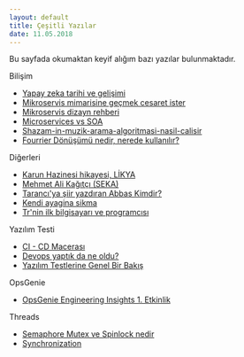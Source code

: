 ```yaml
---
layout: default
title: Çeşitli Yazılar
date: 11.05.2018
---
```


Bu sayfada okumaktan keyif alığım bazı yazılar bulunmaktadır.  

Bilişim
 *   [Yapay zeka tarihi ve gelişimi](https://medium.com/deep-learning-turkiye/motivasyon-yapay-zeka-ve-derin-%C3%B6%C4%9Frenme-48d09355388d)
 *   [Mikroservis mimarisine geçmek cesaret ister](https://medium.com/m%C3%BChendis-kafas%C4%B1/mikroservis-mimarisine-ge%C3%A7mek-cesaret-i%C5%9Fidir-49a83f736c04)
*   [Mikroservis dizayn rehberi](https://medium.com/platform-engineer/microservices-design-guide-eca0b799a7e8)
*   [Microservices vs SOA](https://dzone.com/articles/microservices-vs-soa-whats-the-difference)
*   [Shazam-in-muzik-arama-algoritmasi-nasil-calisir](http://devnot.com/2018/shazam-in-muzik-arama-algoritmasi-nasil-calisir/)
*   [Fourrier Dönüşümü nedir, nerede kullanılır?](https://evrimagaci.org/fourier-donusumu-internette-muzik-ve-fotograf-paylasimini-mumkun-kilan-matematik-7728)


Diğerleri
*   [Karun Hazinesi hikayesi, LİKYA](https://yikaroglu.wordpress.com/2016/03/05/usak-karun-hazinesinin-garip-hikayesi)
*   [Mehmet Ali Kağıtçı (SEKA)](http://www.milliyet.com.tr/2004/06/05/business/bus03.html)
*   [Tarancı'ya şiir yazdıran Abbas Kimdir?](http://www.haber7.com/kultur/haber/692325-taranciya-siir-yazdiran-abbas-kimdi)
*   [Kendi ayagina sikma](https://www.selcukermaya.com/tr/kendi-ayagina-sikma/)
*   [Tr'nin ilk bilgisayarı ve programcısı](https://www.capital.com.tr/sektorler/teknoloji/ibm-mudurunden-bir-donemin-oykusu)


Yazılım Testi
*   [CI - CD Macerası](https://labs.ideasoft.com.tr/ci-cd-maceras%C4%B1-episode-i-iv-test-d%C3%BCnyas%C4%B1na-derinlemesine-giri%C5%9F-3642ed73ff28)
*   [Devops yaptık da ne oldu?](https://medium.com/hesapkurdu-development/devops-yapt%C4%B1k-da-noldu-fd3226d5eba4)
*   [Yazılım Testlerine Genel Bir Bakış](https://medium.com/bili%C5%9Fim-hareketi/yaz%C4%B1l%C4%B1m-testlerine-genel-bak%C4%B1%C5%9F-b6fe6336fa4e)


OpsGenie
*   [OpsGenie Engineering Insights 1\. Etkinlik](https://engineering.opsgenie.com/oginsights-1-microservices-architecture-containers-on-aws-af0da46daede)


Threads
*   [Semaphore Mutex ve Spinlock nedir](https://medium.com/@gokhansengun/semaphore-mutex-ve-spinlock-nedir-ve-ne-i%C5%9Fe-yarar-ba552a17c03)
*   [Synchronization](https://www.lightbend.com/blog/7-ways-washing-dishes-and-message-driven-reactive-systems)
